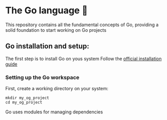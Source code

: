 # The Go language 🦦

This repository contains all the fundamental concepts of Go, providing a solid foundation to start working on Go projects

## Go installation and setup:

The first step is to install Go on yous system
Follow the [official installation guide](https://go.dev/doc/install) 

### Setting up the Go workspace

First, create a working directory on your system:

```
mkdir my_og_project
cd my_og_project
```

Go uses modules for managing dependencies